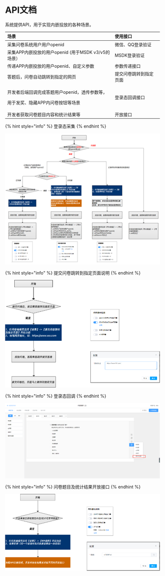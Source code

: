 # API文档

系统提供API，用于实现内嵌投放的各种场景。

<table>
  <thead>
    <tr>
      <th style="text-align:left">&#x573A;&#x666F;</th>
      <th style="text-align:left">&#x4F7F;&#x7528;&#x63A5;&#x53E3;</th>
    </tr>
  </thead>
  <tbody>
    <tr>
      <td style="text-align:left">&#x91C7;&#x96C6;&#x95EE;&#x5377;&#x7CFB;&#x7EDF;&#x7528;&#x6237;&#x7528;&#x6237;openid</td>
      <td
      style="text-align:left">&#x5FAE;&#x4FE1;&#x3001;QQ&#x767B;&#x5F55;&#x9A8C;&#x8BC1;</td>
    </tr>
    <tr>
      <td style="text-align:left">&#x91C7;&#x96C6;APP&#x5185;&#x5D4C;&#x6295;&#x653E;&#x7684;&#x7528;&#x6237;openid
        (&#x7528;&#x4E8E;MSDK v3/v5&#x7684;&#x573A;&#x666F;&#xFF09;</td>
      <td style="text-align:left">MSDK&#x767B;&#x5F55;&#x9A8C;&#x8BC1;</td>
    </tr>
    <tr>
      <td style="text-align:left">&#x4F20;&#x9012;APP&#x5185;&#x5D4C;&#x6295;&#x653E;&#x7684;&#x7528;&#x6237;openid&#x3001;&#x81EA;&#x5B9A;&#x4E49;&#x53C2;&#x6570;</td>
      <td
      style="text-align:left">&#x53C2;&#x6570;&#x4F20;&#x9012;&#x63A5;&#x53E3;</td>
    </tr>
    <tr>
      <td style="text-align:left">&#x7B54;&#x9898;&#x540E;&#xFF0C;&#x95EE;&#x5377;&#x81EA;&#x52A8;&#x8DF3;&#x8F6C;&#x5230;&#x6307;&#x5B9A;&#x7684;&#x7F51;&#x9875;</td>
      <td
      style="text-align:left">&#x63D0;&#x4EA4;&#x95EE;&#x5377;&#x8DF3;&#x8F6C;&#x5230;&#x6307;&#x5B9A;&#x9875;&#x9762;</td>
    </tr>
    <tr>
      <td style="text-align:left">
        <p>&#x5F00;&#x53D1;&#x8005;&#x540E;&#x7AEF;&#x56DE;&#x8C03;&#x5B8C;&#x6210;&#x7B54;&#x9898;&#x7528;&#x6237;openid&#xFF0C;&#x900F;&#x4F20;&#x53C2;&#x6570;&#x7B49;&#xFF0C;</p>
        <p>&#x7528;&#x4E8E;&#x53D1;&#x5956;&#x3001;&#x9690;&#x85CF;APP&#x5185;&#x95EE;&#x5377;&#x6309;&#x94AE;&#x7B49;&#x573A;&#x666F;</p>
      </td>
      <td style="text-align:left">&#x767B;&#x5F55;&#x6001;&#x56DE;&#x8C03;&#x63A5;&#x53E3;</td>
    </tr>
    <tr>
      <td style="text-align:left">&#x5F00;&#x53D1;&#x8005;&#x83B7;&#x53D6;&#x95EE;&#x5377;&#x9898;&#x76EE;&#x5185;&#x5BB9;&#x548C;&#x7EDF;&#x8BA1;&#x7ED3;&#x679C;&#x7B49;</td>
      <td
      style="text-align:left">&#x5F00;&#x653E;&#x63A5;&#x53E3;</td>
    </tr>
  </tbody>
</table>



{% hint style="info" %}
登录态采集
{% endhint %}

![](../.gitbook/assets/image%20%2814%29.png)

{% hint style="info" %}
提交问卷跳转到指定页面说明
{% endhint %}

![](../.gitbook/assets/image%20%28240%29.png)



{% hint style="info" %}
登录态回调
{% endhint %}

![](../.gitbook/assets/image%20%2826%29.png)



{% hint style="info" %}
问卷题目及统计结果开放接口
{% endhint %}

![](../.gitbook/assets/image%20%28245%29.png)

